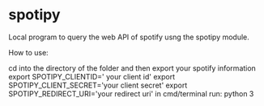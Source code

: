 # spotipy

Local program to query the web API of spotify usng the spotipy module.

How to use:

cd into the directory of the folder and then export your spotify information
export SPOTIPY_CLIENTID=' your client id'
export SPOTIPY_CLIENT_SECRET='your client secret'
export SPOTIPY_REDIRECT_URI='your redirect uri'
in cmd/terminal run: python 3
